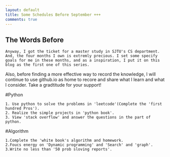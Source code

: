 ```yaml
---
layout: default
title: Some Schedules Before September +++
comments: true
---
```


## The Words Before
    
    Anyway, I got the ticket for a master study in SJTU's CS department. And, the four months I own is extremly precious. I set some specify goals for me in these months, and as a inspiration, I put it on this blog as the first one of this series.
Also, before finding a more effective way to record the knowledge, I will continue to use github.io as home to recore and share what I learn and what I consider. Take a gradtitude for your support!

#Python
```
1. Use python to solve the problems in 'leetcode'(Complete the 'first hundred Pros').
2. Realize the simple projects in 'python book'.
3. View 'stack overflow' and answer the questions in the part of python.
```

#Algorithm
```
1.Complete the 'white book's algorithm and homework.
2.Foucs energy on 'Dynamic programming' and 'Search' and 'graph'.
3.Write no less than '50 prob sloving reports'.
```
